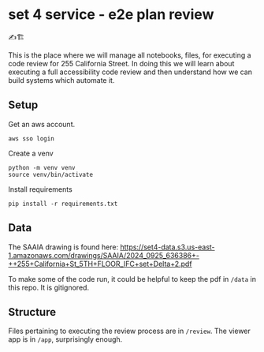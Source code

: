 # set 4 service - e2e plan review 
✍️🏗️

This is the place where we will manage all notebooks, files, for executing a code review for 255 California Street. In doing this we will learn about executing a full accessibility code review and then understand how we can build systems which automate it.

## Setup

Get an aws account.

```
aws sso login
```

Create a venv

```
python -m venv venv 
source venv/bin/activate
```

Install requirements

```
pip install -r requirements.txt
```

## Data

The SAAIA drawing is found here:
https://set4-data.s3.us-east-1.amazonaws.com/drawings/SAAIA/2024_0925_636386+-++255+California+St_5TH+FLOOR_IFC+set+Delta+2.pdf

To make some of the code run, it could be helpful to keep the pdf in `/data` in this repo. It is gitignored.

## Structure

Files pertaining to executing the review process are in `/review`. 
The viewer app is in `/app`, surprisingly enough.